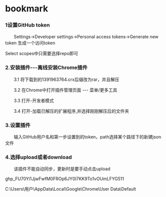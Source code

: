 # bookmark
### 1设置GitHub token
 
　　Settings->Developer settings->Personal access tokens->Generate new token 生成一个访问token
  
  Select scopes中只需要选择repo即可
  
### 2.安装插件---离线安装Chrome插件
 
　　3.1 将下载到的1391963764.crx后缀改为rar，并且解压

　　3.2 在Chrome中打开插件管理页面 --- 菜单/更多工具

　　3.3 打开-开发者模式

　　3.4 打开-加载已解压的扩展程序,并选择刚刚解压后的文件夹

### 3.设置插件
　　输入GitHub用户名和第一步设置到的token，path选择某个路径下的新建json文件
  
### 4.选择upload或者download
　　该插件不能自动同步，更新时是要手动点击upload
  
  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FYG511

C:\Users\用户\AppData\Local\Google\Chrome\User Data\Default
